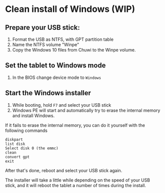 # Clean install of Windows (WIP)

## Prepare your USB stick:

1. Format the USB as NTFS, with GPT partition table
2. Name the NTFS volume "Winpe"
3. Copy the Windows 10 files from Chuwi to the Winpe volume.

## Set the tablet to Windows mode

1. In the BIOS change device mode to `Windows`

## Start the Windows installer
1. While booting, hold `F7` and select your USB stick
2. Windows PE will start and automatically try to erase the internal memory and install Windows.
 
If it fails to erase the internal memory, you can do it yourself with the following commands

```
diskpart
list disk
Select disk 0 (the emmc)
clean
convert gpt
exit
```

After that's done, reboot and select your USB stick again.

The installer will take a little while depending on the speed of your USB stick, and it will reboot the tablet a number of times during the install.
